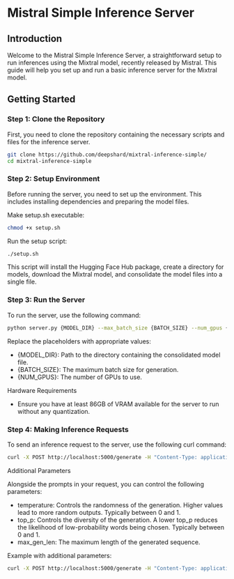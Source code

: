 # Mistral Simple Inference Server

## Introduction
Welcome to the Mistral Simple Inference Server, a straightforward setup to run inferences using the Mixtral model, recently released by Mistral. This guide will help you set up and run a basic inference server for the Mixtral model.

## Getting Started

### Step 1: Clone the Repository
First, you need to clone the repository containing the necessary scripts and files for the inference server.

```bash
git clone https://github.com/deepshard/mixtral-inference-simple/
cd mixtral-inference-simple
```

### Step 2: Setup Environment

Before running the server, you need to set up the environment. This includes installing dependencies and preparing the model files.

Make setup.sh executable:

```bash
chmod +x setup.sh
```

Run the setup script:

```bash
./setup.sh
```

This script will install the Hugging Face Hub package, create a directory for models, download the Mixtral model, and consolidate the model files into a single file.

### Step 3: Run the Server

To run the server, use the following command:

```bash
python server.py {MODEL_DIR} --max_batch_size {BATCH_SIZE} --num_gpus {NUM_GPUS}
```

Replace the placeholders with appropriate values:
- {MODEL_DIR}: Path to the directory containing the consolidated model file.
- {BATCH_SIZE}: The maximum batch size for generation.
- {NUM_GPUS}: The number of GPUs to use.

Hardware Requirements

- Ensure you have at least 86GB of VRAM available for the server to run without any quantization.

### Step 4: Making Inference Requests

To send an inference request to the server, use the following curl command:

```bash
curl -X POST http://localhost:5000/generate -H "Content-Type: application/json" -d '{"prompts": ["Hello, world!"]}'
```
Additional Parameters

Alongside the prompts in your request, you can control the following parameters:

- temperature: Controls the randomness of the generation. Higher values lead to more random outputs. Typically between 0 and 1.
- top_p: Controls the diversity of the generation. A lower top_p reduces the likelihood of low-probability words being chosen. Typically between 0 and 1.
- max_gen_len: The maximum length of the generated sequence.

Example with additional parameters:

```bash
curl -X POST http://localhost:5000/generate -H "Content-Type: application/json" -d '{"prompts": ["Hello, world!"], "temperature": 0.7, "top_p": 0.9, "max_gen_len": 50}'
```
